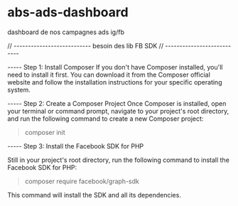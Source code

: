 # abs-ads-dashboard
dashboard de nos campagnes ads ig/fb



// ---------------------------
besoin des lib FB SDK
// ---------------------------

----- Step 1: Install Composer
If you don't have Composer installed, you'll need to install it first. You can download it from the Composer official website and 
follow the installation instructions for your specific operating system.



-----  Step 2: Create a Composer Project
Once Composer is installed, open your terminal or command prompt, navigate to your project's root directory, and run 
the following command to create a new Composer project:

>
> composer init
>



----- Step 3: Install the Facebook SDK for PHP

Still in your project's root directory, run the following command to install the Facebook SDK for PHP:

>
> composer require facebook/graph-sdk
>

This command will install the SDK and all its dependencies.

